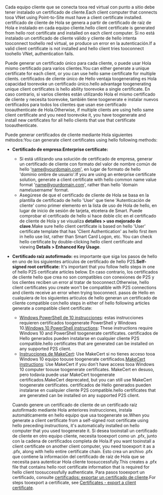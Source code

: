 <span data-ttu-id="26534-101">Cada equipo cliente que se conecta tooa red virtual con punto a sitio debe tener instalado un certificado de cliente.</span><span class="sxs-lookup"><span data-stu-id="26534-101">Each client computer that connects tooa VNet using Point-to-Site must have a client certificate installed.</span></span> <span data-ttu-id="26534-102">certificado de cliente de Hola se genera a partir de certificado de raíz de Hola e instalado en cada equipo cliente.</span><span class="sxs-lookup"><span data-stu-id="26534-102">hello client certificate is generated from hello root certificate and installed on each client computer.</span></span> <span data-ttu-id="26534-103">Si no está instalado un certificado de cliente válido y cliente de hello intenta tooconnect toohello red virtual, se produce un error en la autenticación.</span><span class="sxs-lookup"><span data-stu-id="26534-103">If a valid client certificate is not installed and hello client tries tooconnect toohello VNet, authentication fails.</span></span>

<span data-ttu-id="26534-104">Puede generar un certificado único para cada cliente, o puede usar Hola mismo certificado para varios clientes.</span><span class="sxs-lookup"><span data-stu-id="26534-104">You can either generate a unique certificate for each client, or you can use hello same certificate for multiple clients.</span></span> <span data-ttu-id="26534-105">certificados de cliente único de Hello ventaja toogenerating es Hola capacidad toorevoke un certificado único.</span><span class="sxs-lookup"><span data-stu-id="26534-105">hello advantage toogenerating unique client certificates is hello ability toorevoke a single certificate.</span></span> <span data-ttu-id="26534-106">En caso contrario, si varios clientes están utilizando Hola el mismo certificado de cliente y necesita toorevoke, también tiene toogenerate e instalar nuevos certificados para todos los clientes que usan ese certificado tooauthenticate de Hola.</span><span class="sxs-lookup"><span data-stu-id="26534-106">Otherwise, if multiple clients are using hello same client certificate and you need toorevoke it, you have toogenerate and install new certificates for all hello clients that use that certificate tooauthenticate.</span></span>

<span data-ttu-id="26534-107">Puede generar certificados de cliente mediante Hola siguientes métodos:</span><span class="sxs-lookup"><span data-stu-id="26534-107">You can generate client certificates using hello following methods:</span></span>

- <span data-ttu-id="26534-108">**Certificado de empresa:**</span><span class="sxs-lookup"><span data-stu-id="26534-108">**Enterprise certificate:**</span></span>

  - <span data-ttu-id="26534-109">Si está utilizando una solución de certificado de empresa, generar un certificado de cliente con formato del valor de nombre común de hello 'name@yourdomain.com', en lugar de formato de hello 'dominio ombre de usuario'.</span><span class="sxs-lookup"><span data-stu-id="26534-109">If you are using an enterprise certificate solution, generate a client certificate with hello common name value format 'name@yourdomain.com', rather than hello 'domain name\username' format.</span></span>
  - <span data-ttu-id="26534-110">Asegúrese de que el certificado de cliente de Hola se basa en la plantilla de certificado de hello 'User' que tiene 'Autenticación de cliente' como primer elemento en la lista de uso de Hola de hello, en lugar de inicio de sesión de tarjeta, etcetera de Smart. Puede comprobar el certificado de hello si hace doble clic en el certificado de cliente de Hola y se visualiza **detalles > uso mejorado de clave**.</span><span class="sxs-lookup"><span data-stu-id="26534-110">Make sure hello client certificate is based on hello 'User' certificate template that has 'Client Authentication' as hello first item in hello use list, rather than Smart Card Logon, etc. You can check hello certificate by double-clicking hello client certificate and viewing **Details > Enhanced Key Usage**.</span></span>

- <span data-ttu-id="26534-111">**Certificado raíz autofirmado:** es importante que siga los pasos de hello en uno de los siguientes artículos de certificado de hello P2S.</span><span class="sxs-lookup"><span data-stu-id="26534-111">**Self-signed root certificate:** It's important that you follow hello steps in one of hello P2S certificate articles below.</span></span> <span data-ttu-id="26534-112">En caso contrario, los certificados de cliente hello que crea no son compatibles con conexiones de P2S y los clientes reciben un error al tratar de tooconnect.</span><span class="sxs-lookup"><span data-stu-id="26534-112">Otherwise, hello client certificates you create won't be compatible with P2S connections and clients receive an error when trying tooconnect.</span></span> <span data-ttu-id="26534-113">pasos de Hello en cualquiera de los siguientes artículos de hello generan un certificado de cliente compatible con:</span><span class="sxs-lookup"><span data-stu-id="26534-113">hello steps in either of hello following articles generate a compatible client certificate:</span></span> 

  * <span data-ttu-id="26534-114">[Windows PowerShell de 10 instrucciones](../articles/vpn-gateway/vpn-gateway-certificates-point-to-site.md#clientcert): estas instrucciones requieren certificados toogenerate PowerShell y Windows 10.</span><span class="sxs-lookup"><span data-stu-id="26534-114">[Windows 10 PowerShell instructions](../articles/vpn-gateway/vpn-gateway-certificates-point-to-site.md#clientcert): These instructions require Windows 10 and PowerShell toogenerate certificates.</span></span> <span data-ttu-id="26534-115">certificados de Hello generados pueden instalarse en cualquier cliente P2S compatible.</span><span class="sxs-lookup"><span data-stu-id="26534-115">hello certificates that are generated can be installed on any supported P2S client.</span></span>
  * <span data-ttu-id="26534-116">[Instrucciones de MakeCert](../articles/vpn-gateway/vpn-gateway-certificates-point-to-site-makecert.md): Use MakeCert si no tienes acceso tooa Windows 10 equipo toouse toogenerate certificados.</span><span class="sxs-lookup"><span data-stu-id="26534-116">[MakeCert instructions](../articles/vpn-gateway/vpn-gateway-certificates-point-to-site-makecert.md): Use MakeCert if you don't have access tooa Windows 10 computer toouse toogenerate certificates.</span></span> <span data-ttu-id="26534-117">MakeCert en desuso, pero todavía puede usar MakeCert toogenerate certificados.</span><span class="sxs-lookup"><span data-stu-id="26534-117">MakeCert deprecated, but you can still use MakeCert toogenerate certificates.</span></span> <span data-ttu-id="26534-118">certificados de Hello generados pueden instalarse en cualquier cliente P2S compatible.</span><span class="sxs-lookup"><span data-stu-id="26534-118">hello certificates that are generated can be installed on any supported P2S client.</span></span>

  <span data-ttu-id="26534-119">Cuando genere un certificado de cliente de un certificado raíz autofirmado mediante Hola anteriores instrucciones, instala automáticamente en hello equipo que usa toogenerate se.</span><span class="sxs-lookup"><span data-stu-id="26534-119">When you generate a client certificate from a self-signed root certificate using hello preceding instructions, it's automatically installed on hello computer that you used toogenerate it.</span></span> <span data-ttu-id="26534-120">Si desea tooinstall un certificado de cliente en otro equipo cliente, necesita tooexport como un .pfx, junto con la cadena de certificados completa de Hola.</span><span class="sxs-lookup"><span data-stu-id="26534-120">If you want tooinstall a client certificate on another client computer, you need tooexport it as a .pfx, along with hello entire certificate chain.</span></span> <span data-ttu-id="26534-121">Esto crea un archivo .pfx que contiene la información del certificado de raíz de Hola que se necesita para autenticar Hola cliente toosuccessfully.</span><span class="sxs-lookup"><span data-stu-id="26534-121">This creates a .pfx file that contains hello root certificate information that is required for hello client toosuccessfully authenticate.</span></span> <span data-ttu-id="26534-122">Para pasos tooexport un certificado, consulte [certificados: exportar un certificado de cliente](../articles/vpn-gateway/vpn-gateway-certificates-point-to-site.md#clientexport).</span><span class="sxs-lookup"><span data-stu-id="26534-122">For steps tooexport a certificate, see [Certificates - export a client certificate](../articles/vpn-gateway/vpn-gateway-certificates-point-to-site.md#clientexport).</span></span>
